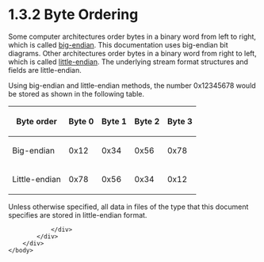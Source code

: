 <html dir="LTR" xmlns:mshelp="http://msdn.microsoft.com/mshelp" xmlns:ddue="http://ddue.schemas.microsoft.com/authoring/2003/5" xmlns:xlink="http://www.w3.org/1999/xlink" xmlns:tool="http://www.microsoft.com/tooltip">
    <head>
        <meta http-equiv="Content-Type" content="text/html; CHARSET=utf-8"></meta>
        <meta name="save" content="history"></meta>
        <title>1.3.2 Byte Ordering</title>
        <xml>
            <mshelp:toctitle title="1.3.2 Byte Ordering"></mshelp:toctitle>
            <mshelp:rltitle title="[MS-RGDI]: Byte Ordering"></mshelp:rltitle>
            <mshelp:keyword index="A" term="5a0940d9-818b-4eef-b6be-310ef1023e01"></mshelp:keyword>
            <mshelp:attr name="DCSext.ContentType" value="open specification"></mshelp:attr>
            <mshelp:attr name="AssetID" value="5a0940d9-818b-4eef-b6be-310ef1023e01"></mshelp:attr>
            <mshelp:attr name="TopicType" value="kbRef"></mshelp:attr>
            <mshelp:attr name="DCSext.Title" value="[MS-RGDI]: Byte Ordering" />
        </xml>
    </head>
    <body>
        <div id="header">
            <h1 class="heading">1.3.2 Byte Ordering</h1>
        </div>
        <div id="mainSection">
            <div id="mainBody">
                <div id="allHistory" class="saveHistory"></div>
                <div id="sectionSection0" class="section" name="collapseableSection">
                    

<p>Some computer architectures order bytes in a binary word
from left to right, which is called <a href="557e6223-9107-4be3-9f7c-b83beb5d16fc.htm#gt_6f6f9e8e-5966-4727-8527-7e02fb864e7e">big-endian</a>. This
documentation uses big-endian bit diagrams. Other architectures order bytes in
a binary word from right to left, which is called <a href="557e6223-9107-4be3-9f7c-b83beb5d16fc.htm#gt_079478cb-f4c5-4ce5-b72b-2144da5d2ce7">little-endian</a>. The
underlying stream format structures and fields are little-endian.</p>

<p>Using big-endian and little-endian methods, the number
0x12345678 would be stored as shown in the following table.</p>

<table>
 <thead>
  <tr>
   <th>
   <p>Byte order</p>
   </th>
   <th>
   <p>Byte 0</p>
   </th>
   <th>
   <p>Byte 1</p>
   </th>
   <th>
   <p>Byte 2</p>
   </th>
   <th>
   <p>Byte 3</p>
   </th>
  </tr>
 </thead>
 <tr>
  <td>
  <p>Big-endian</p>
  </td>
  <td>
  <p>0x12</p>
  </td>
  <td>
  <p>0x34</p>
  </td>
  <td>
  <p>0x56</p>
  </td>
  <td>
  <p>0x78</p>
  </td>
 </tr>
 <tr>
  <td>
  <p>Little-endian</p>
  </td>
  <td>
  <p>0x78</p>
  </td>
  <td>
  <p>0x56</p>
  </td>
  <td>
  <p>0x34</p>
  </td>
  <td>
  <p>0x12</p>
  </td>
 </tr>
</table>

<p>Unless otherwise specified, all data in files of the type
that this document specifies are stored in little-endian format.</p>


                </div>
            </div>
        </div>
    </body>
</html>